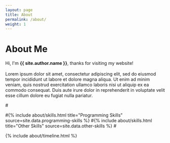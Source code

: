```yaml
---
layout: page
title: About
permalink: /about/
weight: 1
---
```


# **About Me**

Hi, I'm **{{ site.author.name }}**, thanks for visiting my website!<br><br>
Lorem ipsum dolor sit amet, consectetur adipiscing elit, sed do eiusmod tempor incididunt ut labore et dolore magna aliqua. Ut enim ad minim veniam, quis nostrud exercitation ullamco laboris nisi ut aliquip ex ea commodo consequat. Duis aute irure dolor in reprehenderit in voluptate velit esse cillum dolore eu fugiat nulla pariatur.

#<div class="row">
#{% include about/skills.html title="Programming Skills" source=site.data.programming-skills %}
#{% include about/skills.html title="Other Skills" source=site.data.other-skills %}
#</div>

<div class="row">
{% include about/timeline.html %}
</div>
